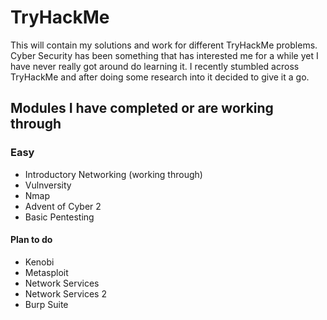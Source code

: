# TryHackMe

This will contain my solutions and work for different TryHackMe problems. Cyber Security has been something that has interested me for a while yet I have never really got around do learning it. I recently stumbled across TryHackMe and after doing some research into it decided to give it a go.

## Modules I have completed or are working through

### Easy
* Introductory Networking (working through)
* Vulnversity
* Nmap
* Advent of Cyber 2
* Basic Pentesting

#### Plan to do
* Kenobi
* Metasploit
* Network Services
* Network Services 2
* Burp Suite